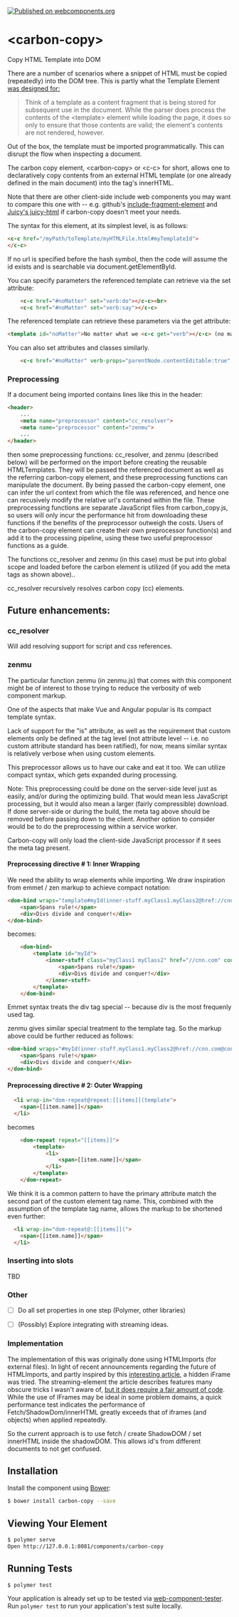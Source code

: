 [![Published on webcomponents.org](https://img.shields.io/badge/webcomponents.org-published-blue.svg)](https://www.webcomponents.org/element/bahrus/carbon-copy)

# \<carbon-copy\>

Copy HTML Template into DOM

There are a number of scenarios where a snippet of HTML must be copied (repeatedly) into the DOM tree.  This is partly what the Template Element [was designed for:](https://developer.mozilla.org/en-US/docs/Web/HTML/Element/template)

>  Think of a template as a content fragment that is being stored for subsequent use in the document. While the parser does process the contents of the \<template\> element while loading the page, it does so only to ensure that those contents are valid; the element's contents are not rendered, however.

Out of the box, the template must be imported programmatically.  This can disrupt the flow when inspecting a document.

The carbon copy element, \<carbon-copy\> or \<c-c\> for short, allows one to declaratively copy contents from an external HTML template (or one already defined in the main document) into the tag's innerHTML.

Note that there are other client-side include web components you may want to compare this one with -- e.g. github's [include-fragment-element](https://github.com/github/include-fragment-element) and [Juicy's juicy-html](https://www.webcomponents.org/element/Juicy/juicy-html) if carbon-copy doesn't meet your needs.

The syntax for this element, at its simplest level, is as follows:

```html
<c-c href="/myPath/toTemplate/myHTMLFile.html#myTemplateId">
</c-c>
```

If no url is specified before the hash symbol, then the code will assume the id exists and is searchable via document.getElementById.

You can specify parameters the referenced template can retrieve via the set attribute:

```html
    <c-c href="#noMatter" set="verb:do"></c-c><br>
    <c-c href="#noMatter" set="verb:say"></c-c>
```

The referenced template can retrieve these parameters via the get attribute:

```html
<template id="noMatter">No matter what we <c-c get="verb"></c-c> (no matter what we <c-c get="verb"></c-c>)</template>
```

You can also set attributes and classes similarly.

```html
    <c-c href="#noMatter" verb-props="parentNode.contentEditable:true" set="verb:do;"></c-c>
```

### Preprocessing


If a document being imported contains lines like this in the header:

```html
<header>
    ...
    <meta name="preprocessor" content="cc_resolver">
    <meta name="preprocessor" content="zenmu">
    ...
</header>
```

then some preprocessing functions: cc_resolver, and zenmu (described below) will be performed on the import before creating the reusable HTMLTemplates.  They will be passed the referenced document as well as the referring carbon-copy element, and these preprocessing functions can manipulate the document.  By being passed the carbon-copy element, one can infer the url context from which the file was referenced, and hence one can recusively modify the relative url's contained within the file. These preprocessing functions are separate JavaScript files from carbon_copy.js, so users will only incur the performance hit from downloading these functions if the benefits of the preprocessor outweigh the costs.  Users of the carbon-copy element can create their own preprocessor function(s) and add it to the processing pipeline, using these two useful preprocessor functions as a guide.

The functions cc_resolver and zenmu (in this case) must be put into global scope and loaded before the carbon element is utilized (if you add the meta tags as shown above)..

cc_resolver recursively resolves carbon copy (cc) elements.

## Future enhancements:

### cc_resolver

Will add resolving support for script and css references.

### zenmu 

The particular function zenmu (in zenmu.js) that comes with this component  might be of interest to those trying to reduce the verbosity of web component markup.

One of the aspects that make Vue and Angular popular is its compact template syntax.

Lack of support for the "is" attribute, as well as the requirement that custom elements only be defined at the tag level (not attribute level -- i.e. no custom attribute standard has been ratified), for now,  means similar syntax is relatively verbose when using custom elements.  

This preprocessor allows us to have our cake and eat it too.  We can utilize compact syntax, which gets expanded during processing.

Note:  This preprocessing could be done on the server-side level just as easily, and/or during the optimizing build.  That would mean less JavaScript processing, but it would also mean a larger (fairly compressible) download.  If done server-side or during the build, the meta tag above should be removed before passing down to the client.  Another option to consider would be to do the preprocessing within a service worker.

Carbon-copy will only load the client-side JavaScript processor if it sees the meta tag present.

#### Preprocessing directive # 1:  Inner Wrapping

We need the ability to wrap elements while importing.  We draw inspiration from  emmet / zen markup to achieve compact notation:

```html
<dom-bind wraps="template#myId(inner-stuff.myClass1.myClass2@href://cnn.com@condensed">
    <span>Spans rule!</span>
    <div>Divs divide and conquer!</div>
</dom-bind>
```
becomes:

```html
    <dom-bind>
        <template id="myId">
            <inner-stuff class="myClass1 myClass2" href="//cnn.com" condensed>
                <span>Spans rule!</span>
                <div>Divs divide and conquer!</div>
            </inner-stuff>
        </template>
    </dom-bind>
```

Emmet syntax treats the div tag special -- because div is the most frequenly used tag.

zenmu gives similar special treatment to the template tag.  So the markup above could be further reduced as follows:

```html
<dom-bind wraps="#myId(inner-stuff.myClass1.myClass2@href://cnn.com@condensed">
    <span>Spans rule!</span>
    <div>Divs divide and conquer!</div>
</dom-bind>
```

#### Preprocessing directive # 2:  Outer Wrapping

```html
  <li wrap-in="dom-repeat@repeat:[[items]](template">
    <span>[[item.name]]</span>
  </li>
```

becomes

```html
    <dom-repeat repeat="[[items]]">
        <template>
            <li>
                <span>[[item.name]]</span>
            </li>
        </template>
    </dom-repeat>
```

We think it is a common pattern to have the primary attribute match the second part of the custom element tag name.  This, combined with the assumption of the template tag name, allows the markup to be shortened even further:

```html
  <li wrap-in="dom-repeat@:[[items]](">
    <span>[[item.name]]</span>
  </li>
```


### Inserting into slots
 
TBD

### Other
- [ ] Do all set properties in one step (Polymer, other libraries)
- [ ] (Possibly) Explore integrating with streaming ideas.


### Implementation

The implementation of this was originally done using HTMLImports (for external files).  In light of recent announcements regarding the future of HTMLImports, and partly inspired by this [interesting article](https://jakearchibald.com/2016/fun-hacks-faster-content/), a hidden iFrame was tried.  The streaming-element the article describes features many obscure tricks I wasn't aware of, [but it does require a fair amount of code](https://github.com/bahrus/streaming-element/blob/master/streaming-element.js).  While the use of IFrames may be ideal in some problem domains, a quick performance test indicates the performance of Fetch/ShadowDom/innerHTML greatly exceeds that of iframes (and objects) when applied repeatedly.

So the current approach is to use fetch / create ShadowDOM / set innerHTML inside the shadowDOM.  This allows id's from different documents to not get confused.


## Installation

Install the component using [Bower](http://bower.io/):
```sh
$ bower install carbon-copy --save
```

## Viewing Your Element

```sh
$ polymer serve
Open http://127.0.0.1:8081/components/carbon-copy
```

## Running Tests

```
$ polymer test
```

Your application is already set up to be tested via [web-component-tester](https://github.com/Polymer/web-component-tester). Run `polymer test` to run your application's test suite locally.
